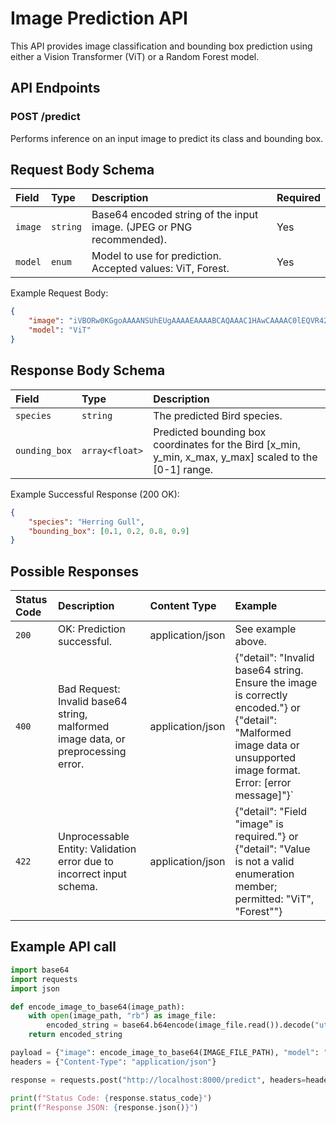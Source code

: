 # Image Prediction API

This API provides image classification and bounding box prediction using either a Vision Transformer (ViT) or a Random Forest model.

## API Endpoints

### POST /predict

Performs inference on an input image to predict its class and bounding box.

## Request Body Schema

| Field   | Type     | Description                                                          | Required |
| :------ | :------- | :------------------------------------------------------------------- | :------- |
| `image` | `string` | Base64 encoded string of the input image. (JPEG or PNG recommended). | Yes      |
| `model` | `enum`   | Model to use for prediction. Accepted values: ViT, Forest.           | Yes      |

Example Request Body:

```json
{
	"image": "iVBORw0KGgoAAAANSUhEUgAAAAEAAAABCAQAAAC1HAwCAAAAC0lEQVR42mNkYAAAAAYAAjCB0C8AAAAASUVORK5CYII=",
	"model": "ViT"
}
```

## Response Body Schema

| Field         | Type           | Description                                                                                                 |
| :------------ | :------------- | :---------------------------------------------------------------------------------------------------------- |
| `species`     | `string`       | The predicted Bird species.                                                                                 |
| `ounding_box` | `array<float>` | Predicted bounding box coordinates for the Bird [x\_min, y\_min, x\_max, y\_max] scaled to the [0-1] range. |

Example Successful Response (200 OK):

```json
{
	"species": "Herring Gull",
	"bounding_box": [0.1, 0.2, 0.8, 0.9]
}
```

## Possible Responses

| Status Code | Description                                                                       | Content Type     | Example                                                                                                                                                                |
| :---------- | :-------------------------------------------------------------------------------- | :--------------- | :--------------------------------------------------------------------------------------------------------------------------------------------------------------------- |
| `200`       | OK: Prediction successful.                                                        | application/json | See example above.                                                                                                                                                     |
| `400`       | Bad Request: Invalid base64 string, malformed image data, or preprocessing error. | application/json | {"detail": "Invalid base64 string. Ensure the image is correctly encoded."} or {"detail": "Malformed image data or unsupported image format. Error: [error message]"}` |
| `422`       | Unprocessable Entity: Validation error due to incorrect input schema.             | application/json | {"detail": "Field "image" is required."} or {"detail": "Value is not a valid enumeration member; permitted: "ViT", "Forest""}                                          |

## Example API call

```python
import base64
import requests
import json

def encode_image_to_base64(image_path):
    with open(image_path, "rb") as image_file:
        encoded_string = base64.b64encode(image_file.read()).decode("utf-8")
    return encoded_string

payload = {"image": encode_image_to_base64(IMAGE_FILE_PATH), "model": "ViT"}
headers = {"Content-Type": "application/json"}

response = requests.post("http://localhost:8000/predict", headers=headers, data=json.dumps(payload))

print(f"Status Code: {response.status_code}")
print(f"Response JSON: {response.json()}")
```
